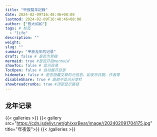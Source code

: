 ```yaml
---
title: "甲辰龍年記錄"
date: 2024-02-09T16:48:46+08:00
lastmod: 2024-02-09T16:48:46+08:00
author: ["熊大如如"]
tags: # 标签
  - "life"
description: ""
weight:
slug: ""
summary: "甲辰龙年的记录"
draft: false # 是否为草稿
mermaid: true #是否开启mermaid
showToc: false # 显示目录
TocOpen: false # 自动展开目录
hidemeta: false # 是否隐藏文章的元信息，如发布日期、作者等
disableShare: true # 底部不显示分享栏
showbreadcrumbs: true #顶部显示路径
---
```


## 龙年记录

[comment]: <使用的时候把前面的a去掉> 
{{< galleries >}}
{{< gallery src="https://cdn.jsdelivr.net/gh/xxrBear/image//202402091704175.jpg" title="年夜饭">}}
{{< /galleries >}}
